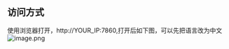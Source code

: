## 访问方式
使用浏览器打开，http://YOUR_IP:7860,打开后如下图，可以先把语言改为中文
![image.png](https://gitee.com/hxc8/images10/raw/master/img/202408140938497.png)
